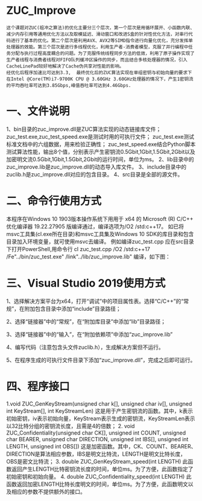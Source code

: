 # ZUC_Improve
    这个课题对ZUC(祖冲之算法)的优化主要分三个层次，第一个层次是用循环展开、小函数内联、减少内存引用等通用优化方法以及取模延迟、滑动窗口和改进S盒的针对性优化方法，对串行代码进行了基本的优化。第二个层次是利用AVX、AVX2等SIMD指令进行向量化优化，充分发挥单处理器的效能。第三个层次是进行多线程优化，利用生产者-消费者模型，克服了并行编程中任务分配与执行过程高度耦合的问题。为了克服传统线程同步方法的低效，利用了原子操作实现了生产者线程与消费者线程对FIFO队列缓冲区操作的同步，而且结合多核处理器的情况，引入CacheLinePad较好地解决了Cache伪共享对性能的影响。
    经优化后程序加速比可达到3.3,  最终优化后的ZUC算法实现在单组密钥与初始向量的要求下在Intel @Core(TM)i7-9700K CPU @ 3.60GHz 3.60GHz处理器的情况下，产生1密钥流的平均吞吐率可达到3.85Gbps,峰值吞吐率可达到4.46Gbps.
# 一、文件说明
1、bin目录的zuc_improve.dll是ZUC算法实现的动态链接库文件；
zuc_test.exe,zuc_test_speed.exe是测试时用的可执行文件；
zuc_test.exe测试标准文档中的六组数据，用来检验正确性；
zuc_test_speed.exe结合Python脚本测试算法性能，输出8个值，分别表示产生密钥流0.5Gbit,1Gbit,1.5Gbit,2Gbit以及加密明文流0.5Gbit,1Gbit,1.5Gbit,2Gbit的运行时间，单位为ms。
2、lib目录中的zuc_improve.lib是zuc_improve.dll的动态导入库文件。
3、include目录中的zuclib.h是zuc_improve.dll对应的包含目录。
4、src目录是全部的源文件。
# 二、命令行使用方式
本程序在Windows 10 1903版本操作系统下用用于 x64 的 Microsoft (R) C/C++ 优化编译器 19.22.27905 版编译通过，编译选项为/O2  /std:c++17。
如已将msvc工具集(cl.exe所在目录)和msvc工具集及Windows 10 SDK的库目录和包含目录加入环境变量，就可使用msvc去编译。
例如编译zuc_test.cpp 应在src目录下打开PowerShell,用命令行
cl zuc_test.cpp /O2  /std:c++17  /Fe"../bin/zuc_test.exe" /link"../lib/zuc_improve.lib" 编译，如下图：
 
# 三、Visual Studio 2019使用方式
1、选择解决方案平台为x64，打开“调试”中的项目属性表。选择“C/C++”的“常规”，在附加包含目录中添加“include”目录路径；

2、选择“链接器”中的“常规”，在“附加库目录”中添加“lib”目录路径；
 
3、选择“链接器”中的“输入”，在“附加依赖项”中添加“zuc_improve.lib”
 
4、编写代码（注意包含头文件zuclib.h），生成解决方案但不运行。
 
5、在程序生成的可执行文件目录下添加“zuc_improve.dll”，完成之后即可运行。
  
# 四、程序接口
1.void ZUC_GenKeyStream(unsigned char k[], unsigned char iv[], unsigned int KeyStream[], int KeyStreamLen)
这是用于产生密钥流的函数。其中，k表示初始密钥，iv表示初始向量，KeyStream表示生成的密钥流，KeyStreamLen表示以32比特分组的密钥流长度，且需是4的倍数；
2. void ZUC_Confidentiality(unsigned char CK[], unsigned int COUNT, unsigned char BEARER, unsigned char DIRECTION, unsigned int IBS[], unsigned int LENGTH, unsigned int OBS[])
这是加密函数。其中，CK、COUNT、BEARER、DIRECTION是算法相应参数，IBS是明文比特流，LENGTH是明文比特长度，OBS是密文比特流；
3. double ZUC_GenKeyStream_speed(int LENGTH)
此函数返回产生LENGTH比特密钥流长度的时间，单位ms。为了方便，此函数指定了初始密钥和初始向量。
4. double ZUC_Confidentiality_speed(int LENGTH)
此函数返回加密LENGTH比特长度明文的时间，单位ms。为了方便，此函数明文以及相应的参数不提供额外的接口。

